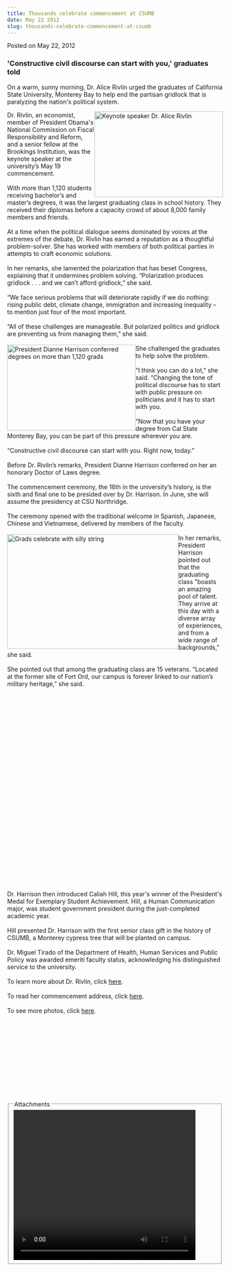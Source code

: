 ```yaml
---
title: Thousands celebrate commencement at CSUMB
date: May 22 2012
slug: thousands-celebrate-commencement-at-csumb
---
```





<span class="date">Posted on May 22, 2012    </span>
<h3>&apos;Constructive civil discourse can start with you,&apos; graduates
told</h3>
<p>On a warm, sunny morning, Dr. Alice Rivlin urged the graduates
of California State University, Monterey Bay to help end the
partisan gridlock that is paralyzing the nation&apos;s political
system.</p>
<p><img alt="Keynote speaker Dr. Alice Rivlin" src="http://news.csumb.edu/sites/default/files/65/attachments/news/images/alice_rivlin.jpg" style="float:right; width:300px; height:200px">Dr. Rivlin, an
economist, member of President Obama&apos;s National Commission on
Fiscal Responsibility and Reform, and a senior fellow at the
Brookings Institution, was the keynote speaker at the university&#x2019;s
May 19 commencement.<br>
<br>
With more than 1,120 students receiving bachelor&#x2019;s and master&#x2019;s
degrees, it was the largest graduating class in school history.
They received their diplomas before a capacity crowd of about 8,000
family members and friends.<br>
<br>
At a time when the political dialogue seems dominated by voices at
the extremes of the debate, Dr. Rivlin has earned a reputation as a
thoughtful problem-solver. She has worked with members of both
political parties in attempts to craft economic solutions.<br>
<br>
In her remarks, she lamented the polarization that has beset
Congress, explaining that it undermines problem solving.
&#x201C;Polarization produces gridlock . . . and we can&#x2019;t afford
gridlock,&#x201D; she said.<br>
<br>
&#x201C;We face serious problems that will deteriorate rapidly if we do
nothing: rising public debt, climate change, immigration and
increasing inequality &#x2013; to mention just four of the most
important.<br>
<br>
&#x201C;All of these challenges are manageable. But polarized politics and
gridlock are preventing us from managing them,&#x201D; she said.<br>
<br>
<img alt="President Dianne Harrison conferred degrees on more than 1,120 grads" src="http://news.csumb.edu/sites/default/files/65/attachments/news/images/pres._harrison.jpg" style="float:left; width:300px; height:200px">She challenged the
graduates to help solve the problem.<br>
<br>
&#x201C;I think you can do a lot,&#x201D; she said. &#x201C;Changing the tone of
political discourse has to start with public pressure on
politicians and it has to start with you.<br>
<br>
&#x201C;Now that you have your degree from Cal State Monterey Bay, you can
be part of this pressure wherever you are.<br>
<br>
&#x201C;Constructive civil discourse can start with you. Right now,
today.&#x201D;<br>
<br>
Before Dr. Rivlin&#x2019;s remarks, President Dianne Harrison conferred on
her an honorary Doctor of Laws degree.<br>
<br>
The commencement ceremony, the 16th in the university&#x2019;s history, is
the sixth and final one to be presided over by Dr. Harrison. In
June, she will assume the presidency at CSU Northridge.<br>
<br>
The ceremony opened with the traditional welcome in Spanish,
Japanese, Chinese and Vietnamese, delivered by members of the
faculty.<br>
<br>
<img alt="Grads celebrate with silly string" src="http://news.csumb.edu/sites/default/files/65/attachments/news/images/silly_string.jpg" style="float:left; width:400px; height:267px">In her remarks,
President Harrison pointed out that the graduating class &quot;boasts an
amazing pool of talent. They arrive at this day with a diverse
array of experiences, and from a wide range of backgrounds,&#x201D; she
said.<br>
<br>
She pointed out that among the graduating class are 15 veterans.
&#x201C;Located at the former site of Fort Ord, our campus is forever
linked to our nation&#x2019;s military heritage,&#x201D; she said.</br></br></img></br></br></br></br></br></br></br></br></br></br></br></br></br></br></img></br></br></br></br></br></br></br></br></br></br></br></br></img></p>
<p>Dr. Harrison then introduced Caliah Hill, this year&apos;s winner of
the President&apos;s Medal for Exemplary Student Achievement. Hill, a
Human Communication major, was student government president during
the just-completed academic year.<br>
<br>
Hill presented Dr. Harrison with the first senior class gift in the
history of CSUMB, a Monterey cypress tree that will be planted on
campus.<br>
<br>
Dr. Miguel Tirado of the Department of Health, Human Services and
Public Policy was awarded emeriti faculty status, acknowledging his
distinguished service to the university.<br>
<br>
To learn more about Dr. Rivlin, click <a href="../../apr/3/nationally-known-economist-alice-rivlin-deliver-commencement-address.html" rel="nofollow">here</a>.<br>
<br>
To read her commencement address, click <a href="commencement-remarks-alice-rivlin.html" rel="nofollow">here</a>.<br>
<br>
To see more photos, click <a href="../../../../gallery/thousands-celebrate-2012-commencement.html" rel="nofollow">here</a>.<br>
&#xA0;</br></br></br></br></br></br></br></br></br></br></br></p>
<fieldset class="fieldgroup group-attachments">
<legend>Attachments</legend>
<div class="field field-type-emvideo field-field-attach-video">
<div class="field-items">
<div class="field-item odd">
<div class="emvideo emvideo-video emvideo-youtube">
<div class="emfield-emvideo emfield-emvideo-youtube">
<div id="emvideo-youtube-flash-wrapper-1">
<!--<object type="application/x-shockwave-flash" height="350" width="425" data="http://www.youtube.com/v/38YYgkK1XiM&amp;rel=0&amp;enablejsapi=1&amp;playerapiid=ytplayer&amp;fs=1" id="emvideo-youtube-flash-1">
          <param name="movie" value="http://www.youtube.com/v/38YYgkK1XiM&amp;rel=0&amp;enablejsapi=1&amp;playerapiid=ytplayer&amp;fs=1" />
          <param name="allowScriptAccess" value="sameDomain"/>
          <param name="quality" value="best"/>
          <param name="allowFullScreen" value="true"/>
          <param name="bgcolor" value="#FFFFFF"/>
          <param name="scale" value="noScale"/>
          <param name="salign" value="TL"/>
          <param name="FlashVars" value="playerMode=embedded" />
          <param name="wmode" value="transparent" />
        </object>-->
<video controls="" width="425" height="350">
<source src="http://r5---sn-o097znee.googlevideo.com/videoplayback?source=youtube&amp;mm=31&amp;itag=18&amp;key=yt5&amp;ipbits=0&amp;ratebypass=yes&amp;expire=1422346023&amp;sparams=dur,id,initcwndbps,ip,ipbits,itag,mm,ms,mv,pl,ratebypass,source,upn,expire&amp;ip=198.189.249.65&amp;mt=1422324392&amp;signature=D615A5F9E96FF333EEC2355DB79D977F7F0FAFF8.4CC1F79F00BAA0E12998E3259D25BEA33D52F401&amp;pl=23&amp;id=o-ABKdoSSId7WIzZ7v2z8YwxSTXLzgTzzRPSkoK99uOKlF&amp;dur=596.961&amp;sver=3&amp;initcwndbps=3966250&amp;mv=m&amp;upn=Ac-B13yrNC0&amp;fexp=900718,907263,916104,923368,927622,929821,930676,936121,9406392,941004,943917,947225,948124,952302,952605,952901,955301,957103,957105,957201,959701&amp;ms=au&amp;name=38YYgkK1XiM" type="video/mp4"/></video></div>
</div>
</div>
</div>
</div>
</div>
</fieldset>





